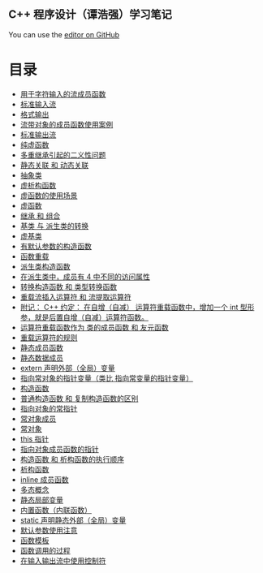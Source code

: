 ## C++ 程序设计（谭浩强）学习笔记

You can use the [editor on GitHub](https://github.com/WilliamTuo/study.gihub.com/edit/master/README.md) 

<html>
<head>
  <meta http-equiv="Content-Type" content="text/html;charset=utf-8" />
</head>
<body>
<h1>目录</h1>
<ul>
<li><a href="用于字符输入的流成员函数.html">用于字符输入的流成员函数</a></li>
<li><a href="标准输入流.html">标准输入流</a></li>
<li><a href="格式输出.html">格式输出</a></li>
<li><a href="流带对象的成员函数使用案例.html">流带对象的成员函数使用案例</a></li>
<li><a href="标准输出流.html">标准输出流</a></li>
<li><a href="纯虚函数.html">纯虚函数</a></li>
<li><a href="多重继承引起的二义性问题.html">多重继承引起的二义性问题</a></li>
<li><a href="静态关联%20和%20动态关联.html">静态关联 和 动态关联</a></li>
<li><a href="抽象类.html">抽象类</a></li>
<li><a href="虚析构函数.html">虚析构函数</a></li>
<li><a href="虚函数的使用场景.html">虚函数的使用场景</a></li>
<li><a href="虚函数.html">虚函数</a></li>
<li><a href="继承%20和%20组合.html">继承 和 组合</a></li>
<li><a href="基类%20与%20派生类的转换.html">基类 与 派生类的转换</a></li>
<li><a href="虚基类.html">虚基类</a></li>
<li><a href="有默认参数的构造函数.html">有默认参数的构造函数</a></li>
<li><a href="函数重载.html">函数重载</a></li>
<li><a href="派生类构造函数.html">派生类构造函数</a></li>
<li><a href="在派生类中，成员有%204%20中不同的访问属性.html">在派生类中，成员有 4 中不同的访问属性</a></li>
<li><a href="转换构造函数%20和%20类型转换函数.html">转换构造函数 和 类型转换函数</a></li>
<li><a href="重载流插入运算符%20和%20流提取运算符.html">重载流插入运算符 和 流提取运算符</a></li>
<li><a href="附记：%20C++%20约定：%20在自增（自减）%20运算符重载函数中，增加一个%20int%20型形参，就是后.html">附记： C++ 约定： 在自增（自减） 运算符重载函数中，增加一个 int 型形参，就是后置自增（自减）运算符函数。</a></li>
<li><a href="运算符重载函数作为%20类的成员函数%20和%20友元函数.html">运算符重载函数作为 类的成员函数 和 友元函数</a></li>
<li><a href="重载运算符的规则.html">重载运算符的规则</a></li>
<li><a href="静态成员函数.html">静态成员函数</a></li>
<li><a href="静态数据成员.html">静态数据成员</a></li>
<li><a href="extern%20声明外部（全局）变量.html">extern 声明外部（全局）变量</a></li>
<li><a href="指向常对象的指针变量（类比%20指向常变量的指针变量）.html">指向常对象的指针变量（类比 指向常变量的指针变量）</a></li>
<li><a href="构造函数.html">构造函数</a></li>
<li><a href="普通构造函数%20和%20复制构造函数的区别.html">普通构造函数 和 复制构造函数的区别</a></li>
<li><a href="指向对象的常指针.html">指向对象的常指针</a></li>
<li><a href="常对象成员.html">常对象成员</a></li>
<li><a href="常对象.html">常对象</a></li>
<li><a href="this%20指针.html">this 指针</a></li>
<li><a href="指向对象成员函数的指针.html">指向对象成员函数的指针</a></li>
<li><a href="构造函数%20和%20析构函数的执行顺序.html">构造函数 和 析构函数的执行顺序</a></li>
<li><a href="析构函数.html">析构函数</a></li>
<li><a href="inline%20成员函数.html">inline 成员函数</a></li>
<li><a href="多态概念.html">多态概念</a></li>
<li><a href="静态局部变量.html">静态局部变量</a></li>
<li><a href="内置函数（内联函数）.html">内置函数（内联函数）</a></li>
<li><a href="static%20声明静态外部（全局）变量.html">static 声明静态外部（全局）变量</a></li>
<li><a href="默认参数使用注意.html">默认参数使用注意</a></li>
<li><a href="函数模板.html">函数模板</a></li>
<li><a href="函数调用的过程.html">函数调用的过程</a></li>
<li><a href="在输入输出流中使用控制符.html">在输入输出流中使用控制符</a></li>
</ul>
</body>
</html>

